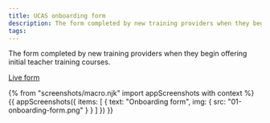 ```yaml
---
title: UCAS onboarding form
description: The form completed by new training providers when they begin offering initial teacher training courses.
tags:
---
```


The form completed by new training providers when they begin offering initial teacher training courses.

[Live form](https://www.ucasdigital.com/misc/UTT_form/uttform.html)

{% from "screenshots/macro.njk" import appScreenshots with context %}
{{ appScreenshots({
  items: [
    {
      text: "Onboarding form",
      img: { src: "01-onboarding-form.png" }
    }
  ]
}) }}

